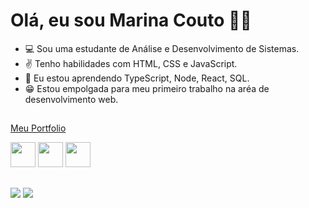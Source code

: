 <h1>Olá, eu sou Marina Couto 💖👋</h1>


- 💻 Sou uma estudante de Análise e Desenvolvimento de Sistemas.
- ✌ Tenho habilidades com HTML, CSS e JavaScript.
- 🙌 Eu estou aprendendo TypeScript, Node, React, SQL.
- 😁  Estou empolgada para meu primeiro trabalho na aréa de desenvolvimento web.

##

[Meu Portfolio](https://my-portfolio-mu-self.vercel.app)


<div>
   <img width="40px" src="https://cdn.jsdelivr.net/gh/devicons/devicon/icons/javascript/javascript-original.svg" />
  <img width="40px" src="https://cdn.jsdelivr.net/gh/devicons/devicon/icons/html5/html5-original.svg" />
  <img width="40px" src="https://cdn.jsdelivr.net/gh/devicons/devicon/icons/css3/css3-original.svg" />
</div>

##

<div> 
  <a href = "mailto:marinacoutonina@gmail.com"><img src="https://img.shields.io/badge/-Gmail-%23333?style=for-the-badge&logo=gmail&logoColor=white" target="_blank"></a>
  <a href="https://www.linkedin.com/in/marina-couto-228472280" target="_blank"><img src="https://img.shields.io/badge/-LinkedIn-%230077B5?style=for-the-badge&logo=linkedin&logoColor=white" target="_blank"></a> 
  
</div>        
          

